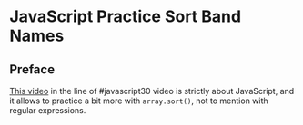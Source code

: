 # JavaScript Practice Sort Band Names

<!-- Proud result live [right here on codepen]() -->

## Preface

[This video](https://youtu.be/PEEo-2mRQ7A) in the line of #javascript30 video is strictly about JavaScript, and it allows to practice a bit more with `array.sort()`, not to mention with regular expressions.
